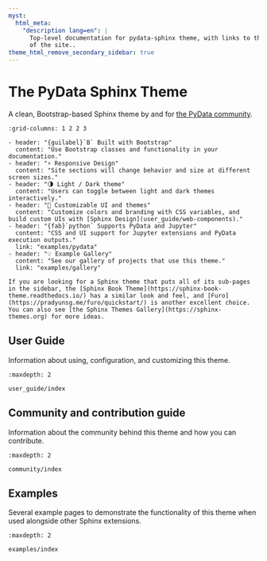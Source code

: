```yaml
---
myst:
  html_meta:
    "description lang=en": |
      Top-level documentation for pydata-sphinx theme, with links to the rest
      of the site..
theme_html_remove_secondary_sidebar: true
---
```


# The PyData Sphinx Theme

A clean, Bootstrap-based Sphinx theme by and for [the PyData community](https://pydata.org).

```{gallery-grid}
:grid-columns: 1 2 2 3

- header: "{guilabel}`B` Built with Bootstrap"
  content: "Use Bootstrap classes and functionality in your documentation."
- header: "⚡ Responsive Design"
  content: "Site sections will change behavior and size at different screen sizes."
- header: "🌗 Light / Dark theme"
  content: "Users can toggle between light and dark themes interactively."
- header: "🎨 Customizable UI and themes"
  content: "Customize colors and branding with CSS variables, and build custom UIs with [Sphinx Design](user_guide/web-components)."
- header: "{fab}`python` Supports PyData and Jupyter"
  content: "CSS and UI support for Jupyter extensions and PyData execution outputs."
  link: "examples/pydata"
- header: "💡 Example Gallery"
  content: "See our gallery of projects that use this theme."
  link: "examples/gallery"
```

```{seealso}
If you are looking for a Sphinx theme that puts all of its sub-pages in the sidebar, the [Sphinx Book Theme](https://sphinx-book-theme.readthedocs.io/) has a similar look and feel, and [Furo](https://pradyunsg.me/furo/quickstart/) is another excellent choice. You can also see [the Sphinx Themes Gallery](https://sphinx-themes.org) for more ideas.
```

## User Guide

Information about using, configuration, and customizing this theme.

```{toctree}
:maxdepth: 2

user_guide/index
```

## Community and contribution guide

Information about the community behind this theme and how you can contribute.

```{toctree}
:maxdepth: 2

community/index
```

## Examples

Several example pages to demonstrate the functionality of this theme when used alongside other Sphinx extensions.

```{toctree}
:maxdepth: 2

examples/index
```
